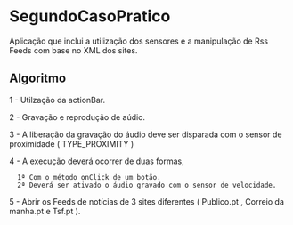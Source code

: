 # SegundoCasoPratico
Aplicação que inclui a utilização dos sensores e a manipulação de Rss Feeds com base no XML dos sites.

## Algoritmo  

1 - Utilzação da actionBar.

2 - Gravação e reprodução de aúdio.

3 - A liberação da gravação do áudio deve ser disparada com o sensor de proximidade ( TYPE_PROXIMITY )

4 - A execução deverá ocorrer de duas formas, 
  
      1ª Com o método onClick de um botão.
      2ª Deverá ser ativado o áudio gravado com o sensor de velocidade.

5 - Abrir os Feeds de notícias de 3 sites diferentes ( Publico.pt , Correio da manha.pt e Tsf.pt ).


